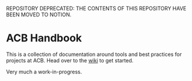 REPOSITORY DEPRECATED: THE CONTENTS OF THIS REPOSITORY HAVE BEEN MOVED TO NOTION.

# ACB Handbook

This is a collection of documentation around tools and best practices for projects at ACB. Head over to the [wiki](https://github.com/acolorbright/handbook/wiki/ACB-Handbook) to get started.

Very much a work-in-progress.
